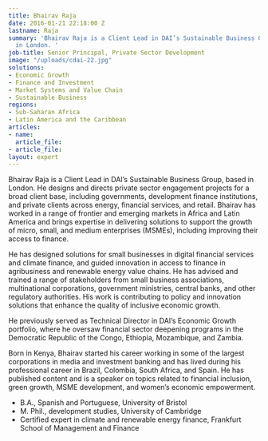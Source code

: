 ```yaml
---
title: Bhairav Raja
date: 2016-01-21 22:18:00 Z
lastname: Raja
summary: 'Bhairav Raja is a Client Lead in DAI’s Sustainable Business Group, based
  in London. '
job-title: Senior Principal, Private Sector Development
image: "/uploads/cdai-22.jpg"
solutions:
- Economic Growth
- Finance and Investment
- Market Systems and Value Chain
- Sustainable Business
regions:
- Sub-Saharan Africa
- Latin America and the Caribbean
articles:
- name: 
  article_file: 
- article_file: 
layout: expert
---
```


Bhairav Raja is a Client Lead in DAI’s Sustainable Business Group, based in London. He designs and directs private sector engagement projects for a broad client base, including governments, development finance institutions, and private clients across energy, financial services, and retail. Bhairav has worked in a range of frontier and emerging markets in Africa and Latin America and brings expertise in delivering solutions to support the growth of micro, small, and medium enterprises (MSMEs), including improving their access to finance.  

He has designed solutions for small businesses in digital financial services and climate finance, and guided innovation in access to finance in agribusiness and renewable energy value chains. He has advised and trained a range of stakeholders from small business associations, multinational corporations, government ministries, central banks, and other regulatory authorities. His work is contributing to policy and innovation solutions that enhance the quality of inclusive economic growth. 

He previously served as Technical Director in DAI’s Economic Growth portfolio, where he oversaw financial sector deepening programs in the Democratic Republic of the Congo, Ethiopia, Mozambique, and Zambia. 

Born in Kenya, Bhairav started his career working in some of the largest corporations in media and investment banking and has lived during his professional career in Brazil, Colombia, South Africa, and Spain. He has published content and is a speaker on topics related to financial inclusion, green growth, MSME development, and women’s economic empowerment. 

* B.A., Spanish and Portuguese, University of Bristol
* M. Phil., development studies, University of Cambridge
* Certified expert in climate and renewable energy finance, Frankfurt School of Management and Finance
